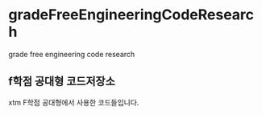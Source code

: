 # gradeFreeEngineeringCodeResearch
grade free engineering code research

## f학점 공대형 코드저장소
xtm F학점 공대형에서 사용한 코드들입니다.

